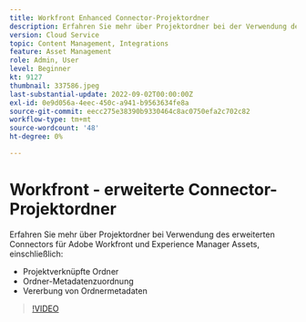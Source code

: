 ```yaml
---
title: Workfront Enhanced Connector-Projektordner
description: Erfahren Sie mehr über Projektordner bei der Verwendung des erweiterten Connectors für Adobe Workfront und Experience Manager Assets.
version: Cloud Service
topic: Content Management, Integrations
feature: Asset Management
role: Admin, User
level: Beginner
kt: 9127
thumbnail: 337586.jpeg
last-substantial-update: 2022-09-02T00:00:00Z
exl-id: 0e9d056a-4eec-450c-a941-b9563634fe8a
source-git-commit: eecc275e38390b9330464c8ac0750efa2c702c82
workflow-type: tm+mt
source-wordcount: '48'
ht-degree: 0%

---
```


# Workfront - erweiterte Connector-Projektordner

Erfahren Sie mehr über Projektordner bei Verwendung des erweiterten Connectors für Adobe Workfront und Experience Manager Assets, einschließlich:

+ Projektverknüpfte Ordner
+ Ordner-Metadatenzuordnung
+ Vererbung von Ordnermetadaten

>[!VIDEO](https://video.tv.adobe.com/v/337586?quality=12&learn=on)

